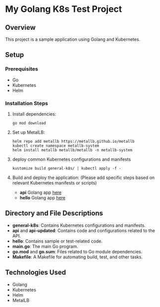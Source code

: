 # My Golang K8s Test Project

## Overview
This project is a sample application using Golang and Kubernetes.

## Setup

### Prerequisites
- Go
- Kubernetes
- Helm

### Installation Steps

1. Install dependencies:

   ```
   go mod download
   ```

2. Set up MetalLB:

   ```
   helm repo add metallb https://metallb.github.io/metallb
   kubectl create namespace metallb-system
   helm install metallb metallb/metallb -n metallb-system
   ```

3. deploy common Kubernetes configurations and manifests

   ```
   kustomize build general-k8s/ | kubectl apply -f - 
   ```

3. Build and deploy the application:
   (Please add specific steps based on relevant Kubernetes manifests or scripts)
   
   - **api** Golang app [here](api/readme.md)
   - **hello** Golang app [here](hello/readme.md)


## Directory and File Descriptions

- **general-k8s**: Contains Kubernetes configurations and manifests.
- **api** and **api-updated**: Contains code and configurations related to the API.
- **hello**: Contains sample or test-related code.
- **main.go**: The main Go program.
- **go.mod** and **go.sum**: Files related to Go module dependencies.
- **Makefile**: A Makefile for automating build, test, and other tasks.

## Technologies Used

- Golang
- Kubernetes
- Helm
- MetalLB

